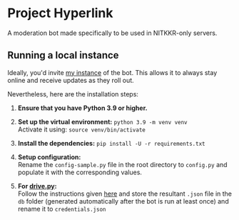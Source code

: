 # Project Hyperlink

A moderation bot made specifically to be used in NITKKR-only servers.

## Running a local instance

Ideally, you'd invite [my instance](https://discord.com/api/oauth2/authorize?client_id=789474485555953694&permissions=275834711254&scope=bot "Bot's invite link") of the bot. This allows it to always stay online and receive updates as they roll out.

Nevertheless, here are the installation steps:

1. **Ensure that you have Python 3.9 or higher.**

2. **Set up the virtual environment:** `python 3.9 -m venv venv`<br>
    Activate it using: `source venv/bin/activate`

3. **Install the dependencies:** `pip install -U -r requirements.txt`

4. **Setup configuration:**<br>
    Rename the `config-sample.py` file in the root directory to `config.py` and populate it with the corresponding values.

5. **For [drive.py](cogs/drive.py "Queries a linked Google Drive"):**<br>
    Follow the instructions given [here](https://developers.google.com/drive/api/v3/quickstart/python "Setup instructions for the Google Drive API in Python") and store the resultant `.json` file in the `db` folder (generated automatically after the bot is run at least once) and rename it to `credentials.json`

